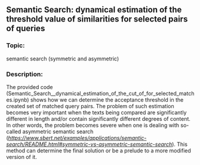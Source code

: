 ## Semantic Search: dynamical estimation of the threshold value of similarities for selected pairs of queries 
### Topic:
semantic search (symmetric and asymmetric)

### Description:
The provided code (Semantic_Search__dynamical_estimation_of_the_cut_of_for_selected_matches.ipynb) shows how we can determine the acceptance threshold in the created set of matched query pairs. The problem of such estimation becomes very important when the texts being compared are significantly different in length and/or contain significantly different degrees of content. In other words, the problem becomes severe when one is dealing with so-called asymmetric semantic search 
(_https://www.sbert.net/examples/applications/semantic-search/README.html#symmetric-vs-asymmetric-semantic-search_).
 This method can determine the final solution or be a prelude to a more modified version of it. 
